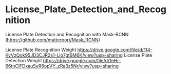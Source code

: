 # License_Plate_Detection_and_Recognition
License Plate Detection and Recognition with Mask-RCNN (https://github.com/matterport/Mask_RCNN)

License Plate Recognition Weight https://drive.google.com/file/d/114-KvVzQok95JD3CJR2s1-LIo7gt6M6K/view?usp=sharing
License Plate Detection Weight https://drive.google.com/file/d/1eHr-66tnClFDxauSyR6opVY_zRa3z5Nr/view?usp=sharing
